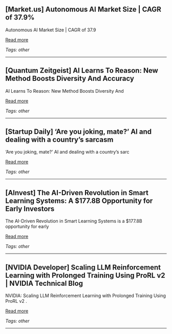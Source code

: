 ## [Market.us] Autonomous AI Market Size | CAGR of 37.9%

Autonomous AI Market Size | CAGR of 37.9

[Read more](https://market.us/report/autonomous-ai-market/)

_Tags: other_

---
## [Quantum Zeitgeist] AI Learns To Reason: New Method Boosts Diversity And Accuracy

AI Learns To Reason: New Method Boosts Diversity And

[Read more](https://quantumzeitgeist.com/ai-learns-to-reason-new-method-boosts-diversity-and-accuracy/)

_Tags: other_

---
## [Startup Daily] ‘Are you joking, mate?’ AI and dealing with a country’s sarcasm

‘Are you joking, mate?’ AI and dealing with a country’s sarc

[Read more](https://www.startupdaily.net/topic/artificial-intelligence-machine-learning/are-you-joking-mate-ai-and-dealing-with-a-countrys-sarcasm/)

_Tags: other_

---
## [AInvest] The AI-Driven Revolution in Smart Learning Systems: A $177.8B Opportunity for Early Investors

The AI-Driven Revolution in Smart Learning Systems is a $177.8B opportunity for early

[Read more](https://www.ainvest.com/news/ai-driven-revolution-smart-learning-systems-177-8b-opportunity-early-investors-2508/)

_Tags: other_

---
## [NVIDIA Developer] Scaling LLM Reinforcement Learning with Prolonged Training Using ProRL v2 | NVIDIA Technical Blog

NVIDIA: Scaling LLM Reinforcement Learning with Prolonged Training Using ProRL v2 .

[Read more](https://developer.nvidia.com/blog/scaling-llm-reinforcement-learning-with-prolonged-training-using-prorl-v2/)

_Tags: other_

---
